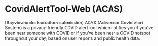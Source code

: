 # CovidAlertTool-Web (ACAS)

[Bayviewhacks hackathon submission]
ACAS (Advanced Covid Alert System) is a privacy-friendly COVID alert tool which notifies you if you've been near someone with COVID or if you've been near a COVID hotspot throughout your day, based on user reports and public health data.
